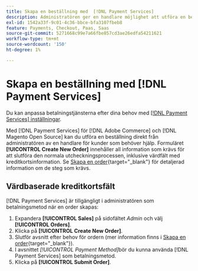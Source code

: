 ```yaml
---
title: Skapa en beställning med  [!DNL Payment Services]
description: Administratören ger en handlare möjlighet att utföra en beställning med hjälp av  [!DNL Payment Services] direkt från administratören för kunder som behöver hjälp.
exl-id: 1542a33f-9c01-4c36-bbce-bfa3107fbeb8
feature: Payments, Checkout, Paas, Saas
source-git-commit: 5271668c99e7a66fbe857cd3ae26edfa54211621
workflow-type: tm+mt
source-wordcount: '150'
ht-degree: 1%

---
```


# Skapa en beställning med [!DNL Payment Services]

Du kan anpassa betalningstjänsterna efter dina behov med [[!DNL Payment Services] inställningar](settings.md).

Med [!DNL Payment Services] för [!DNL Adobe Commerce] och [!DNL Magento Open Source] kan du utföra en beställning direkt från administratören av en handlare för kunder som behöver hjälp. Formuläret **[!UICONTROL Create New Order]** innehåller all information som krävs för att slutföra den normala utcheckningsprocessen, inklusive värdfält med kreditkortsinformation. Se [Skapa en order](https://experienceleague.adobe.com/en/docs/commerce-admin/stores-sales/point-of-purchase/assist/customer-account-create-order){target="_blank"} för detaljerad information om de steg som krävs.

## Värdbaserade kreditkortsfält

[!DNL Payment Services] är tillgängligt i administratören som betalningsmetod när en order skapas:

1. Expandera **[!UICONTROL Sales]** på sidofältet _Admin_ och välj **[!UICONTROL Orders]**.
1. Klicka på **[!UICONTROL Create New Order]**.
1. Slutför avsnitt efter behov för ordern (mer information finns i [Skapa en order](https://experienceleague.adobe.com/en/docs/commerce-admin/stores-sales/point-of-purchase/assist/customer-account-create-order){target="_blank"}).
1. I avsnittet _[!UICONTROL Payment Method]_&#x200B;bör du kunna använda [!DNL Payment Services] som betalningsmetod.
1. Klicka på **[!UICONTROL Submit Order]**.
